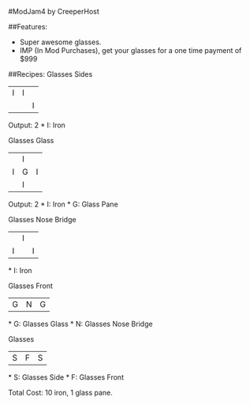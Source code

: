 #ModJam4 by CreeperHost

##Features:
* Super awesome glasses.
* IMP (In Mod Purchases), get your glasses for a one time payment of $999

##Recipes:
Glasses Sides
<table>
    <tr>
        <td>I</td>
        <td>I</td>
        <td></td>
    </tr>
    <tr>
        <td></td>
        <td></td>
        <td>I</td>
    </tr>
</table>
Output: 2
* I: Iron

Glasses Glass
<table>
    <tr>
        <td></td>
        <td>I</td>
        <td></td>
    </tr>
    <tr>
        <td>I</td>
        <td>G</td>
        <td>I</td>
    </tr>
    <tr>
        <td></td>
        <td>I</td>
        <td></td>
    </tr>
</table>
Output: 2
* I: Iron
* G: Glass Pane

Glasses Nose Bridge
<table>
    <tr>
        <td></td>
        <td>I</td>
        <td></td>
    </tr>
    <tr>
        <td>I</td>
        <td></td>
        <td>I</td>
    </tr>
</table>
* I: Iron

Glasses Front
<table>
    <tr>
        <td>G</td>
        <td>N</td>
        <td>G</td>
    </tr>
</table>
* G: Glasses Glass
* N: Glasses Nose Bridge

Glasses
<table>
    <tr>
        <td>S</td>
        <td>F</td>
        <td>S</td>
    </tr>
</table>
* S: Glasses Side
* F: Glasses Front

Total Cost: 10 iron, 1 glass pane.
